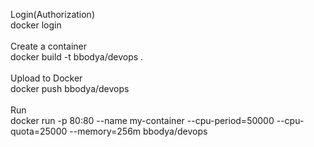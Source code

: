 Login(Authorization) <br />
docker login <br /><br />
  Create a container <br />
docker build -t bbodya/devops . <br /><br />
  Upload to Docker <br />
docker push bbodya/devops <br /><br />
  Run <br />
docker run -p 80:80 --name my-container --cpu-period=50000 --cpu-quota=25000 --memory=256m bbodya/devops
